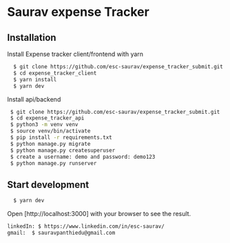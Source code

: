 # Saurav expense Tracker


## Installation

Install Expense tracker client/frontend with yarn

```bash
  $ git clone https://github.com/esc-saurav/expense_tracker_submit.git
  $ cd expense_tracker_client
  $ yarn install
  $ yarn dev
```

Install api/backend

```bash
 $ git clone https://github.com/esc-saurav/expense_tracker_submit.git
 $ cd expense_tracker_api
 $ python3 -m venv venv
 $ source venv/bin/activate
 $ pip install -r requirements.txt  
 $ python manage.py migrate
 $ python manage.py createsuperuser
 $ create a username: demo and password: demo123
 $ python manage.py runserver


```

## Start development

```bash
  $ yarn dev
```

Open [http://localhost:3000] with your browser to see the result.
```bash
linkedIn: $ https://www.linkedin.com/in/esc-saurav/
gmail:  $ sauravpanthiedu@gmail.com
```
